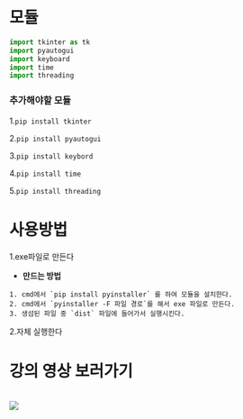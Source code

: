 # 모듈
```python
import tkinter as tk
import pyautogui 
import keyboard
import time 
import threading
```
### 추가해야할 모듈
1.`pip install tkinter`

2.`pip install pyautogui`

3.`pip install keybord`

4.`pip install time`

5.`pip install threading`


# 사용방법

1.exe파일로 만든다
- **만드는 방법**
```
1. cmd에서 `pip install pyinstaller` 를 하여 모듈을 설치한다.
2. cmd에서 `pyinstaller -F 파일 경로`를 해서 exe 파일로 만든다.
3. 생섬된 파일 중 `dist` 파일에 들어가서 실행시킨다.
``` 

2.자체 실행한다


<h1>강의 영상 보러가기</h1>
<br/>

<a href="">

  <img src="https://img.shields.io/badge/강의 영상-181717?style=flat-square&logo=youtube&logoColor=red"/>

</a>
<br/>



